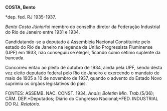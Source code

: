 **COSTA, Bento**

\*dep. fed. RJ 1935-1937.

*Bento Costa Júnior*foi membro do conselho diretor da Federação
Industrial do Rio de Janeiro entre 1931 e 1934.

Candidatando-se a deputado à Assembléia Nacional Constituinte pelo
estado do Rio de Janeiro na legenda da União Progressista Fluminense
(UPF) em 1933, não conseguiu se eleger, ficando como sétimo suplente da
bancada.

Concorreu então ao pleito de outubro de 1934, ainda pela UPF, sendo
desta vez eleito deputado federal pelo Rio de Janeiro e exercendo o
mandato de maio de 1935 a 10 de novembro de 1937, quando o advento do
Estado Novo suprimiu os órgãos legislativos do país.

FONTES: ASSEMB. NAC. CONST. 1934. *Anais; Boletim Min. Trab.*(5/36);
CÂM. DEP.*Deputados; Diário do Congresso Nacional;*FED. INDUSTRIAL DO
RJ. *Relatório.*

 
